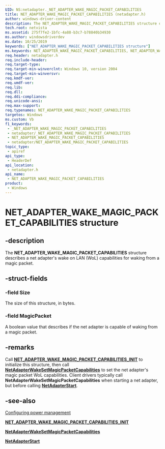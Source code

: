 ```yaml
---
UID: NS:netadapter._NET_ADAPTER_WAKE_MAGIC_PACKET_CAPABILITIES
title: NET_ADAPTER_WAKE_MAGIC_PACKET_CAPABILITIES (netadapter.h)
author: windows-driver-content
description: The NET_ADAPTER_WAKE_MAGIC_PACKET_CAPABILITIES structure describes a net adapter's wake on LAN (WoL) capabilities for waking from a magic packet.
tech.root: netvista
ms.assetid: 275f7fe2-1bfc-4a88-b3c7-b78840b34930
ms.author: windowsdriverdev
ms.date: 10/25/2019
keywords: ["NET_ADAPTER_WAKE_MAGIC_PACKET_CAPABILITIES structure"]
ms.keywords: NET_ADAPTER_WAKE_MAGIC_PACKET_CAPABILITIES, NET_ADAPTER_WAKE_MAGIC_PACKET_CAPABILITIES,
req.header: netadapter.h
req.include-header: 
req.target-type: 
req.target-min-winverclnt: Windows 10, version 2004
req.target-min-winversvr: 
req.kmdf-ver: 
req.umdf-ver: 
req.lib: 
req.dll: 
req.ddi-compliance: 
req.unicode-ansi: 
req.max-support: 
req.typenames: NET_ADAPTER_WAKE_MAGIC_PACKET_CAPABILITIES
targetos: Windows
ms.custom: Vb
f1_keywords:
 - _NET_ADAPTER_WAKE_MAGIC_PACKET_CAPABILITIES
 - netadapter/_NET_ADAPTER_WAKE_MAGIC_PACKET_CAPABILITIES
 - NET_ADAPTER_WAKE_MAGIC_PACKET_CAPABILITIES
 - netadapter/NET_ADAPTER_WAKE_MAGIC_PACKET_CAPABILITIES
topic_type:
 - apiref
api_type:
 - HeaderDef
api_location:
 - netadapter.h
api_name:
 - NET_ADAPTER_WAKE_MAGIC_PACKET_CAPABILITIES
product:
 - Windows
---
```


# NET_ADAPTER_WAKE_MAGIC_PACKET_CAPABILITIES structure


## -description

The **NET_ADAPTER_WAKE_MAGIC_PACKET_CAPABILITIES** structure describes a net adapter's wake on LAN (WoL) capabilities for waking from a magic packet.

## -struct-fields

### -field Size

The size of this structure, in bytes.

### -field MagicPacket

A boolean value that describes if the net adapter is capable of waking from a magic packet.

## -remarks

Call [**NET_ADAPTER_WAKE_MAGIC_PACKET_CAPABILITIES_INIT**](../netadapter/nf-netadapter-net_adapter_wake_magic_packet_capabilities_init.md) to initialize this structure, then call [**NetAdapterWakeSetMagicPacketCapabilities**](../netadapter/nf-netadapter-netadapterwakesetmagicpacketcapabilities.md) to set the net adapter's magic packet WoL capabilities. Client drivers typically call **NetAdapterWakeSetMagicPacketCapabilities** when starting a net adapter, but before calling [**NetAdapterStart**](../netadapter/nf-netadapter-netadapterstart.md).

## -see-also

[Configuring power management](https://docs.microsoft.com/windows-hardware/drivers/netcx/configuring-power-management)

[**NET_ADAPTER_WAKE_MAGIC_PACKET_CAPABILITIES_INIT**](../netadapter/nf-netadapter-net_adapter_wake_magic_packet_capabilities_init.md)

[**NetAdapterWakeSetMagicPacketCapabilities**](../netadapter/nf-netadapter-netadapterwakesetmagicpacketcapabilities.md)

[**NetAdapterStart**](../netadapter/nf-netadapter-netadapterstart.md)

